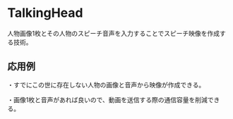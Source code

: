 # TalkingHead
人物画像1枚とその人物のスピーチ音声を入力することでスピーチ映像を作成する技術。

## 応用例
・すでにこの世に存在しない人物の画像と音声から映像が作成できる。

・画像1枚と音声があれば良いので、動画を送信する際の通信容量を削減できる。
